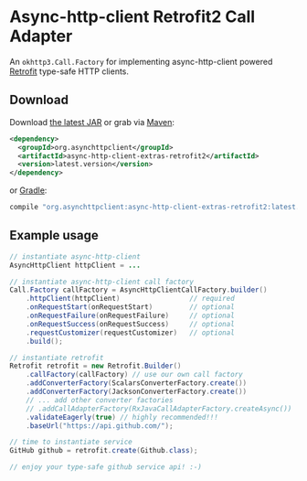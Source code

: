 # Async-http-client Retrofit2 Call Adapter

An `okhttp3.Call.Factory` for implementing async-http-client powered [Retrofit][1] type-safe HTTP clients.

## Download

Download [the latest JAR][2] or grab via [Maven][3]:

```xml
<dependency>
  <groupId>org.asynchttpclient</groupId>
  <artifactId>async-http-client-extras-retrofit2</artifactId>
  <version>latest.version</version>
</dependency>
```

or [Gradle][3]:

```groovy
compile "org.asynchttpclient:async-http-client-extras-retrofit2:latest.version"
```

 [1]: http://square.github.io/retrofit/
 [2]: https://search.maven.org/remote_content?g=org.asynchttpclient&a=async-http-client-extras-retrofit2&v=LATEST
 [3]: http://search.maven.org/#search%7Cga%7C1%7Cg%3A%22org.asynchttpclient%22%20a%3A%22async-http-client-extras-retrofit2%22
 [snap]: https://oss.sonatype.org/content/repositories/snapshots/

## Example usage

```java
// instantiate async-http-client
AsyncHttpClient httpClient = ...

// instantiate async-http-client call factory
Call.Factory callFactory = AsyncHttpClientCallFactory.builder()
    .httpClient(httpClient)                 // required
    .onRequestStart(onRequestStart)         // optional
    .onRequestFailure(onRequestFailure)     // optional
    .onRequestSuccess(onRequestSuccess)     // optional
    .requestCustomizer(requestCustomizer)   // optional
    .build();

// instantiate retrofit
Retrofit retrofit = new Retrofit.Builder()
    .callFactory(callFactory) // use our own call factory
    .addConverterFactory(ScalarsConverterFactory.create())
    .addConverterFactory(JacksonConverterFactory.create())
    // ... add other converter factories
    // .addCallAdapterFactory(RxJavaCallAdapterFactory.createAsync())
    .validateEagerly(true) // highly recommended!!!
    .baseUrl("https://api.github.com/");

// time to instantiate service
GitHub github = retrofit.create(Github.class);

// enjoy your type-safe github service api! :-)
```